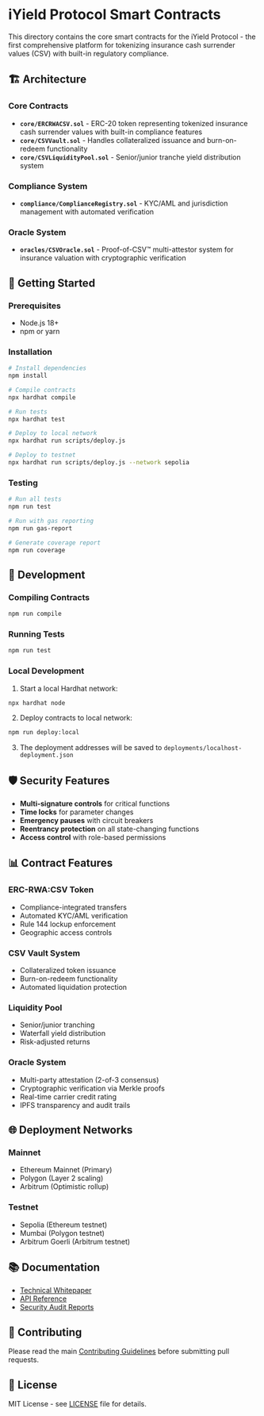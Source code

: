 # iYield Protocol Smart Contracts

This directory contains the core smart contracts for the iYield Protocol - the first comprehensive platform for tokenizing insurance cash surrender values (CSV) with built-in regulatory compliance.

## 🏗️ Architecture

### Core Contracts

- **`core/ERCRWACSV.sol`** - ERC-20 token representing tokenized insurance cash surrender values with built-in compliance features
- **`core/CSVVault.sol`** - Handles collateralized issuance and burn-on-redeem functionality
- **`core/CSVLiquidityPool.sol`** - Senior/junior tranche yield distribution system

### Compliance System

- **`compliance/ComplianceRegistry.sol`** - KYC/AML and jurisdiction management with automated verification

### Oracle System

- **`oracles/CSVOracle.sol`** - Proof-of-CSV™ multi-attestor system for insurance valuation with cryptographic verification

## 🚀 Getting Started

### Prerequisites

- Node.js 18+
- npm or yarn

### Installation

```bash
# Install dependencies
npm install

# Compile contracts
npx hardhat compile

# Run tests
npx hardhat test

# Deploy to local network
npx hardhat run scripts/deploy.js

# Deploy to testnet
npx hardhat run scripts/deploy.js --network sepolia
```

### Testing

```bash
# Run all tests
npm run test

# Run with gas reporting
npm run gas-report

# Generate coverage report
npm run coverage
```

## 🔧 Development

### Compiling Contracts

```bash
npm run compile
```

### Running Tests

```bash
npm run test
```

### Local Development

1. Start a local Hardhat network:
```bash
npx hardhat node
```

2. Deploy contracts to local network:
```bash
npm run deploy:local
```

3. The deployment addresses will be saved to `deployments/localhost-deployment.json`

## 🛡️ Security Features

- **Multi-signature controls** for critical functions
- **Time locks** for parameter changes
- **Emergency pauses** with circuit breakers
- **Reentrancy protection** on all state-changing functions
- **Access control** with role-based permissions

## 📊 Contract Features

### ERC-RWA:CSV Token
- Compliance-integrated transfers
- Automated KYC/AML verification
- Rule 144 lockup enforcement
- Geographic access controls

### CSV Vault System
- Collateralized token issuance
- Burn-on-redeem functionality
- Automated liquidation protection

### Liquidity Pool
- Senior/junior tranching
- Waterfall yield distribution
- Risk-adjusted returns

### Oracle System
- Multi-party attestation (2-of-3 consensus)
- Cryptographic verification via Merkle proofs
- Real-time carrier credit rating
- IPFS transparency and audit trails

## 🌐 Deployment Networks

### Mainnet
- Ethereum Mainnet (Primary)
- Polygon (Layer 2 scaling)
- Arbitrum (Optimistic rollup)

### Testnet
- Sepolia (Ethereum testnet)
- Mumbai (Polygon testnet)
- Arbitrum Goerli (Arbitrum testnet)

## 📚 Documentation

- [Technical Whitepaper](../docs/Whitepaper.md)
- [API Reference](../docs/API.md)
- [Security Audit Reports](../audits/)

## 🤝 Contributing

Please read the main [Contributing Guidelines](../CONTRIBUTING.md) before submitting pull requests.

## 📄 License

MIT License - see [LICENSE](../LICENSE) file for details.